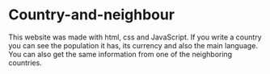 # Country-and-neighbour

This website was made with html, css and JavaScript. If you write a country you can see the population it has, its currency and also the main language.
You can also get the same information from one of the neighboring countries.
